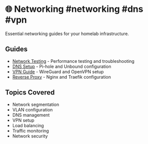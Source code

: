 # 🌐 Networking #networking #dns #vpn

Essential networking guides for your homelab infrastructure.

## Guides
- [Network Testing](network-testing.md) - Performance testing and troubleshooting
- [DNS Setup](dns-setup.md) - Pi-hole and Unbound configuration
- [VPN Guide](vpn-guide.md) - WireGuard and OpenVPN setup
- [Reverse Proxy](reverse-proxy.md) - Nginx and Traefik configuration

## Topics Covered
- Network segmentation
- VLAN configuration
- DNS management
- VPN setup
- Load balancing
- Traffic monitoring
- Network security
